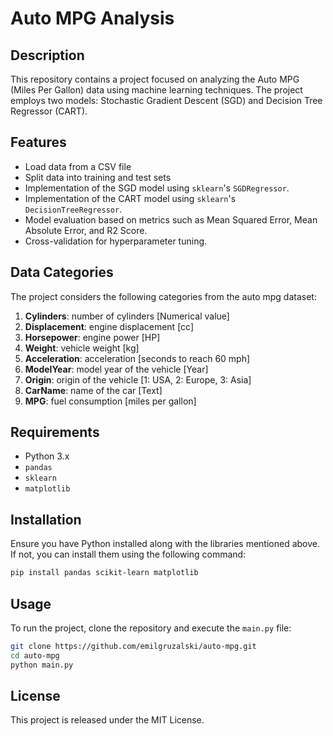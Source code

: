 # Auto MPG Analysis

## Description
This repository contains a project focused on analyzing the Auto MPG (Miles Per Gallon) data using machine learning techniques. The project employs two models: Stochastic Gradient Descent (SGD) and Decision Tree Regressor (CART).

## Features
- Load data from a CSV file
- Split data into training and test sets
- Implementation of the SGD model using `sklearn`'s `SGDRegressor`.
- Implementation of the CART model using `sklearn`'s `DecisionTreeRegressor`.
- Model evaluation based on metrics such as Mean Squared Error, Mean Absolute Error, and R2 Score.
- Cross-validation for hyperparameter tuning.

## Data Categories
The project considers the following categories from the auto mpg dataset:
1. **Cylinders**: number of cylinders [Numerical value]
2. **Displacement**: engine displacement [cc]
3. **Horsepower**: engine power [HP]
4. **Weight**: vehicle weight [kg]
5. **Acceleration**: acceleration [seconds to reach 60 mph]
6. **ModelYear**: model year of the vehicle [Year]
7. **Origin**: origin of the vehicle [1: USA, 2: Europe, 3: Asia]
8. **CarName**: name of the car [Text]
9. **MPG**: fuel consumption [miles per gallon]

## Requirements
- Python 3.x
- `pandas`
- `sklearn`
- `matplotlib`

## Installation
Ensure you have Python installed along with the libraries mentioned above. If not, you can install them using the following command:
```bash
pip install pandas scikit-learn matplotlib
```

## Usage
To run the project, clone the repository and execute the `main.py` file:
```bash
git clone https://github.com/emilgruzalski/auto-mpg.git
cd auto-mpg
python main.py
```

## License
This project is released under the MIT License.
